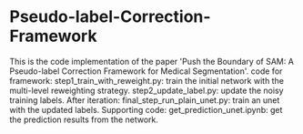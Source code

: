 # Pseudo-label-Correction-Framework

This is the code implementation of the paper 'Push the Boundary of SAM: A Pseudo-label Correction Framework for Medical Segmentation'.
code for framework:
 step1_train_with_reweight.py: train the initial network with the multi-level reweighting strategy.
 step2_update_label.py: update the noisy training labels.
After iteration:
 final_step_run_plain_unet.py: train an unet with the updated labels.
Supporting code:
 get_prediction_unet.ipynb: get the prediction results from the network.

